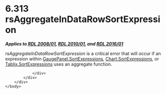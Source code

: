<html dir="LTR" xmlns:mshelp="http://msdn.microsoft.com/mshelp" xmlns:ddue="http://ddue.schemas.microsoft.com/authoring/2003/5" xmlns:xlink="http://www.w3.org/1999/xlink" xmlns:tool="http://www.microsoft.com/tooltip">
    <head>
        <meta http-equiv="Content-Type" content="text/html; CHARSET=utf-8"></meta>
        <meta name="save" content="history"></meta>
        <title>6.313 rsAggregateInDataRowSortExpression</title>
        <xml>
            <mshelp:toctitle title="6.313 rsAggregateInDataRowSortExpression"></mshelp:toctitle>
            <mshelp:rltitle title="[MS-RDL]: rsAggregateInDataRowSortExpression"></mshelp:rltitle>
            <mshelp:keyword index="A" term="a9ccf0a5-3958-45c7-b863-655d3c3a9909"></mshelp:keyword>
            <mshelp:attr name="DCSext.ContentType" value="open specification"></mshelp:attr>
            <mshelp:attr name="AssetID" value="a9ccf0a5-3958-45c7-b863-655d3c3a9909"></mshelp:attr>
            <mshelp:attr name="TopicType" value="kbRef"></mshelp:attr>
            <mshelp:attr name="DCSext.Title" value="[MS-RDL]: rsAggregateInDataRowSortExpression" />
        </xml>
    </head>
    <body>
        <div id="header">
            <h1 class="heading">6.313 rsAggregateInDataRowSortExpression</h1>
        </div>
        <div id="mainSection">
            <div id="mainBody">
                <div id="allHistory" class="saveHistory"></div>
                <div id="sectionSection0" class="section" name="collapseableSection">
                    

<p><b><i>Applies to </i></b><a href="1e855f94-4617-47e4-b89e-0856c6cb420f.html"><b><i>RDL 2008/01</i></b></a><b><i>,
</i></b><a href="3428e690-a348-4ec7-8a6a-8efb42d2cdee.html"><b><i>RDL 2010/01</i></b></a><b><i>,
and </i></b><a href="52ce3983-2bfc-4e72-9359-42aaf5fe4509.html"><b><i>RDL 2016/01</i></b></a></p>

<p><i>rsAggregateInDataRowSortExpression</i> is a critical
error that will occur if an expression within <a href="fc2bbc08-0999-4fb8-8746-d68a1383f138.html">GaugePanel.SortExpressions</a>,
<a href="b311c49b-e92f-43d9-8e2b-f55e321f7855.html">Chart.SortExpressions</a>,
or <a href="a815711e-6601-40e4-a9b9-83af8a31c4f1.html">Tablix.SortExpressions</a>
uses an aggregate function.</p>


                </div>
            </div>
        </div>
    </body>
</html>